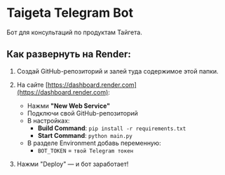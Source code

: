
# Taigeta Telegram Bot

Бот для консультаций по продуктам Тайгета.

## Как развернуть на Render:

1. Создай GitHub-репозиторий и залей туда содержимое этой папки.
2. На сайте [https://dashboard.render.com](https://dashboard.render.com):
   - Нажми **"New Web Service"**
   - Подключи свой GitHub-репозиторий
   - В настройках:
     - **Build Command**: `pip install -r requirements.txt`
     - **Start Command**: `python main.py`
   - В разделе Environment добавь переменную:
     - `BOT_TOKEN` = `твой Telegram токен`

3. Нажми "Deploy" — и бот заработает!
